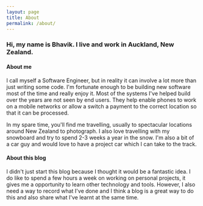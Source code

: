 ```yaml
---
layout: page
title: About
permalink: /about/
---
```


### Hi, my name is Bhavik. I live and work in Auckland, New Zealand.

#### About me

I call myself a Software Engineer, but in reality it can involve a lot more than just writing some code. I'm fortunate enough to be building new software most of the time and really enjoy it. Most of the systems I've helped build over the years are not seen by end users. They help enable phones to work on a mobile networks or allow a switch a payment to the correct location so that it can be processed.

In my spare time, you'll find me travelling, usually to spectacular locations around New Zealand to photograph. I also love travelling with my snowboard and try to spend 2-3 weeks a year in the snow. I'm also a bit of a car guy and would love to have a project car which I can take to the track.

#### About this blog

I didn't just start this blog because I thought it would be a fantastic idea. I do like to spend a few hours a week on working on personal projects, it gives me a opportunity to learn other technology and tools. However, I also need a way to record what I've done and I think a blog is a great way to do this and also share what I've learnt at the same time.

